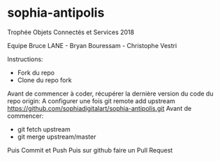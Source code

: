 # sophia-antipolis
Trophée Objets Connectés et Services 2018

Equipe Bruce LANE - Bryan Bouressam - Christophe Vestri

Instructions:
- Fork du repo
- Clone du repo fork

Avant de commencer à coder, récupérer la dernière version du code du repo origin:
A configurer une fois 
git remote add upstream https://github.com/sophiadigitalart/sophia-antipolis.git
Avant de commencer:
- git fetch upstream
- git merge upstream/master

Puis Commit et Push
Puis sur github faire un Pull Request
